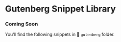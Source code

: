# Gutenberg Snippet Library 

### Coming Soon

You'll find the following snippets in 📂 `gutenberg` folder.
